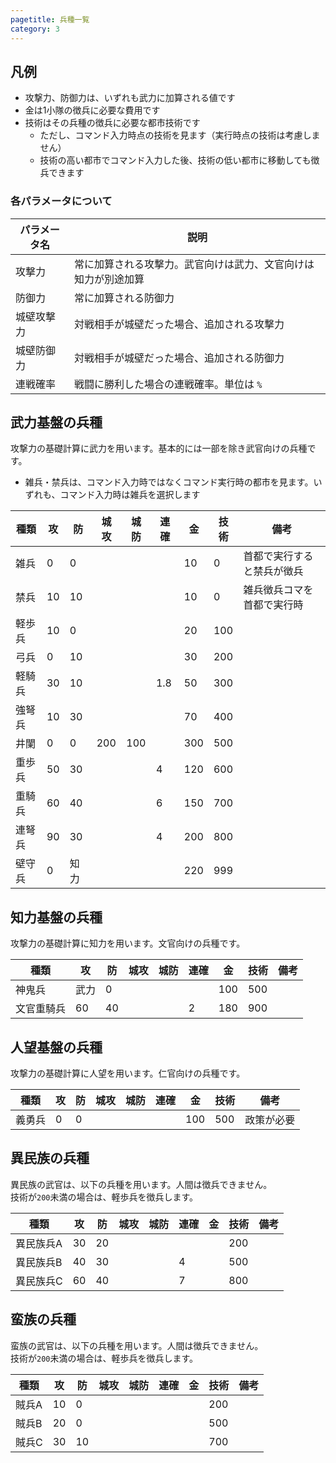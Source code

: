 ```yaml
---
pagetitle: 兵種一覧
category: 3
---
```


## 凡例

* 攻撃力、防御力は、いずれも武力に加算される値です
* 金は1小隊の徴兵に必要な費用です
* 技術はその兵種の徴兵に必要な都市技術です
  * ただし、コマンド入力時点の技術を見ます（実行時点の技術は考慮しません）
  * 技術の高い都市でコマンド入力した後、技術の低い都市に移動しても徴兵できます

### 各パラメータについて

| パラメータ名 | 説明 |
| -- | -- |
| 攻撃力 | 常に加算される攻撃力。武官向けは武力、文官向けは知力が別途加算 |
| 防御力 | 常に加算される防御力 |
| 城壁攻撃力 | 対戦相手が城壁だった場合、追加される攻撃力 |
| 城壁防御力 | 対戦相手が城壁だった場合、追加される防御力 |
| 連戦確率 | 戦闘に勝利した場合の連戦確率。単位は `%` |

## 武力基盤の兵種

攻撃力の基礎計算に武力を用います。基本的には一部を除き武官向けの兵種です。

* 雑兵・禁兵は、コマンド入力時ではなくコマンド実行時の都市を見ます。いずれも、コマンド入力時は雑兵を選択します

| 種類 | 攻 | 防 | 城攻 | 城防 | 連確 | 金 | 技術 | 備考 |
| -- | -- | -- | -- | -- | -- | -- | -- | -- |
| 雑兵 | 0 | 0 | | | | 10 | 0 | 首都で実行すると禁兵が徴兵 |
| 禁兵 | 10 | 10 | | | | 10 | 0 | 雑兵徴兵コマを首都で実行時 |
| 軽歩兵 | 10 | 0 | | | | 20 | 100 | |
| 弓兵 | 0 | 10 | | | | 30 | 200 | |
| 軽騎兵 | 30 | 10 | | | 1.8 | 50 | 300 | |
| 強弩兵 | 10 | 30 | | | | 70 | 400 | |
| 井闌 | 0 | 0 | 200 | 100 | | 300 | 500 | |
| 重歩兵 | 50 | 30 | | | 4 | 120 | 600 | |
| 重騎兵 | 60 | 40 | | | 6 | 150 | 700 | |
| 連弩兵 | 90 | 30 | | | 4 | 200 | 800 |
| 壁守兵 | 0 | 知力 | | | | 220 | 999 | |

## 知力基盤の兵種

攻撃力の基礎計算に知力を用います。文官向けの兵種です。

| 種類 | 攻 | 防 | 城攻 | 城防 | 連確 | 金 | 技術 | 備考 |
| -- | -- | -- | -- | -- | -- | -- | -- | -- |
| 神鬼兵 | 武力 | 0 | | | | 100 | 500 | |
| 文官重騎兵 | 60 | 40 | | | 2 | 180 | 900 | |

## 人望基盤の兵種

攻撃力の基礎計算に人望を用います。仁官向けの兵種です。

| 種類 | 攻 | 防 | 城攻 | 城防 | 連確 | 金 | 技術 | 備考 |
| -- | -- | -- | -- | -- | -- | -- | -- | -- |
| 義勇兵 | 0 | 0 | | | | 100 | 500 | 政策が必要 |

## 異民族の兵種

異民族の武官は、以下の兵種を用います。人間は徴兵できません。  
技術が`200`未満の場合は、軽歩兵を徴兵します。

| 種類 | 攻 | 防 | 城攻 | 城防 | 連確 | 金 | 技術 | 備考 |
| -- | -- | -- | -- | -- | -- | -- | -- | -- |
| 異民族兵A | 30 | 20 | | | | | 200 | |
| 異民族兵B | 40 | 30 | | | 4 | | 500 | |
| 異民族兵C | 60 | 40 | | | 7 | | 800 | |

## 蛮族の兵種

蛮族の武官は、以下の兵種を用います。人間は徴兵できません。  
技術が`200`未満の場合は、軽歩兵を徴兵します。

| 種類 | 攻 | 防 | 城攻 | 城防 | 連確 | 金 | 技術 | 備考 |
| -- | -- | -- | -- | -- | -- | -- | -- | -- |
| 賊兵A | 10 | 0 | | | | | 200 | |
| 賊兵B | 20 | 0 | | | | | 500 | |
| 賊兵C | 30 | 10 | | | | | 700 | |
